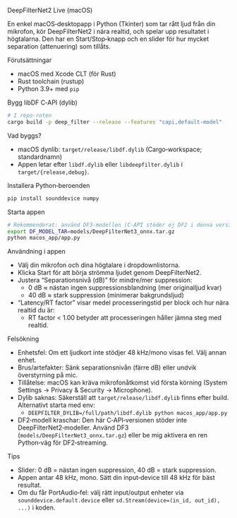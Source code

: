 DeepFilterNet2 Live (macOS)

En enkel macOS‑desktopapp i Python (Tkinter) som tar rått ljud från din mikrofon, kör DeepFilterNet2 i nära realtid, och spelar upp resultatet i högtalarna. Den har en Start/Stop‑knapp och en slider för hur mycket separation (attenuering) som tillåts.

Förutsättningar
- macOS med Xcode CLT (för Rust)
- Rust toolchain (rustup)
- Python 3.9+ med `pip`

Bygg libDF C‑API (dylib)
```bash
# I repo-roten
cargo build -p deep_filter --release --features "capi,default-model"
```

Vad byggs?
- macOS dynlib: `target/release/libdf.dylib` (Cargo‑workspace; standardnamn)
- Appen letar efter `libdf.dylib` eller `libdeepfilter.dylib` i `target/{release,debug}`.

Installera Python‑beroenden
```bash
pip install sounddevice numpy
```

Starta appen
```bash
# Rekommenderat: använd DF3‑modellen (C‑API stöder ej DF2 i denna version)
export DF_MODEL_TAR=models/DeepFilterNet3_onnx.tar.gz
python macos_app/app.py
```

Användning i appen
- Välj din mikrofon och dina högtalare i dropdownlistorna.
- Klicka Start för att börja strömma ljudet genom DeepFilterNet2.
- Justera “Separationsnivå (dB)” för mindre/mer suppression:
  - 0 dB ≈ nästan ingen suppressionsblandning (mer originalljud kvar)
  - 40 dB ≈ stark suppression (minimerar bakgrundsljud)
- “Latency/RT factor” visar medel processeringstid per block och hur nära realtid du är:
  - RT factor < 1.00 betyder att processeringen håller jämna steg med realtid.

Felsökning
- Enhetsfel: Om ett ljudkort inte stödjer 48 kHz/mono visas fel. Välj annan enhet.
- Brus/artefakter: Sänk separationsnivån (färre dB) eller undvik överstyrning på mic.
- Tillåtelse: macOS kan kräva mikrofonåtkomst vid första körning (System Settings → Privacy & Security → Microphone).
- Dylib saknas: Säkerställ att `target/release/libdf.dylib` finns efter build. Alternativt starta med env:
  - `DEEPFILTER_DYLIB=/full/path/libdf.dylib python macos_app/app.py`
- DF2‑modell kraschar: Den här C‑API‑versionen stöder inte DeepFilterNet2‑modeller. Använd DF3 (`models/DeepFilterNet3_onnx.tar.gz`) eller be mig aktivera en ren Python‑väg för DF2‑streaming.

Tips
- Slider: 0 dB = nästan ingen suppression, 40 dB = stark suppression.
- Appen antar 48 kHz, mono. Sätt din input‑device till 48 kHz för bäst resultat.
- Om du får PortAudio‑fel: välj rätt input/output enheter via `sounddevice.default.device` eller `sd.Stream(device=(in_id, out_id), ...)` i koden.
